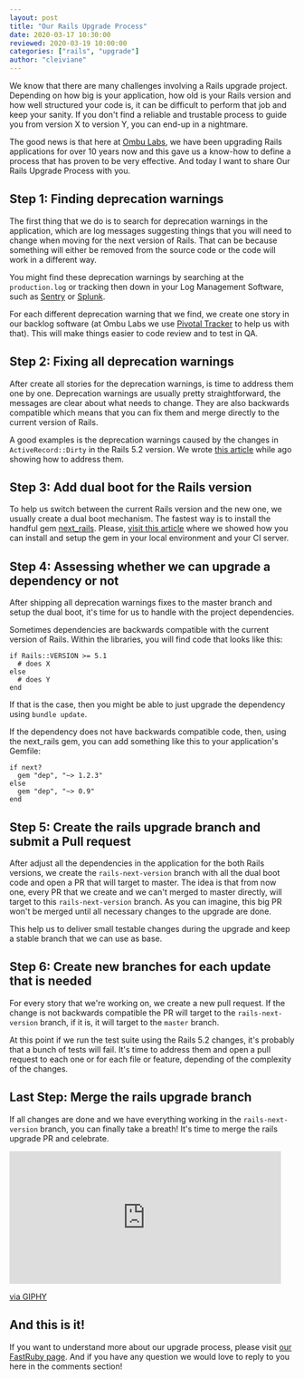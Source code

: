 ```yaml
---
layout: post
title: "Our Rails Upgrade Process"
date: 2020-03-17 10:30:00
reviewed: 2020-03-19 10:00:00
categories: ["rails", "upgrade"]
author: "cleiviane"
---
```


We know that there are many challenges involving a Rails upgrade project. Depending on how big is your application, how old is your Rails version and how well structured your code is, it can be difficult to perform that job and keep your sanity. If you don't find a reliable and trustable process to guide you from version X to version Y, you can end-up in a nightmare.

The good news is that here at [Ombu Labs](https://www.ombulabs.com/), we have been upgrading Rails applications for over 10 years now and this gave us a know-how to define a process that has proven to be very effective. And today I want to share Our Rails Upgrade Process with you.

<!--more-->

## Step 1: Finding deprecation warnings

The first thing that we do is to search for deprecation warnings in the application, which are log messages suggesting things that you will need to change when moving for the next version of Rails. That can be because something will either be removed from the source code or the code will work in a different way.

You might find these deprecation warnings by searching at the `production.log` or tracking then down in your Log Management Software, such as [Sentry](https://sentry.io/) or [Splunk](https://www.splunk.com).

For each different deprecation warning that we find, we create one story in our backlog software (at Ombu Labs we use [Pivotal Tracker](pivotaltracker.com) to help us with that). This will make things easier to code review and to test in QA.

## Step 2: Fixing all deprecation warnings

After create all stories for the deprecation warnings, is time to address them one by one. Deprecation warnings are usually pretty straightforward, the messages are clear about what needs to change. They are also backwards compatible which means that you can fix them and merge directly to the current version of Rails.

A good examples is the deprecation warnings caused by the changes in `ActiveRecord::Dirty` in the Rails 5.2 version. We wrote [this article](https://www.fastruby.io/blog/rails/upgrades/active-record-5-1-api-changes.html) while ago showing how to address them.

## Step 3: Add dual boot for the Rails version

To help us switch between the current Rails version and the new one, we usually create a dual boot mechanism. The fastest way is to install the handful gem [next_rails](https://github.com/fastruby/next_rails). Please, [visit this article](https://www.fastruby.io/blog/upgrade-rails/dual-boot/dual-boot-with-rails-6-0-beta.html) where we showed how you can install and setup the gem in your local environment and your CI server.


## Step 4: Assessing whether we can upgrade a dependency or not

After shipping all deprecation warnings fixes to the master branch and setup the dual boot, it's time for us to handle with the project dependencies.

Sometimes dependencies are backwards compatible with the current version of Rails. Within the libraries, you will find code that looks like this:

```
if Rails::VERSION >= 5.1
  # does X
else
  # does Y
end
```

If that is the case, then you might be able to just upgrade the dependency using `bundle update`.

If the dependency does not have backwards compatible code, then, using the next_rails gem, you can add something like this to your application's Gemfile:

```
if next?
  gem "dep", "~> 1.2.3"
else
  gem "dep", "~> 0.9"
end
```

## Step 5: Create the rails upgrade branch and submit a Pull request

After adjust all the dependencies in the application for the both Rails versions, we create the `rails-next-version` branch with all the dual boot code and open a PR that will target to master. The idea is that from now one, every PR that we create and we can't merged to master directly, will target to this `rails-next-version` branch. As you can imagine, this big PR won't be merged until all necessary changes to the upgrade are done.

This help us to deliver small testable changes during the upgrade and keep a stable branch that we can use as base.

## Step 6: Create new branches for each update that is needed

For every story that we're working on, we create a new pull request. If the change is not backwards compatible the PR will target to the `rails-next-version` branch, if it is, it will target to the `master` branch.

At this point if we run the test suite using the Rails 5.2 changes, it's probably that a bunch of tests will fail. It's time to address them and open a pull request to each one or for each file or feature, depending of the complexity of the changes.

## Last Step:  Merge the rails upgrade branch

If all changes are done and we have everything working in the `rails-next-version` branch, you can finally take a breath!
It's time to merge the rails upgrade PR and celebrate.

<iframe src="https://giphy.com/embed/KYElw07kzDspaBOwf9" width="480" height="234" frameBorder="0" class="giphy-embed" allowFullScreen></iframe><p><a href="https://giphy.com/gifs/the-office-dunder-mifflin-KYElw07kzDspaBOwf9">via GIPHY</a></p>

## And this is it!

If you want to understand more about our upgrade process, please visit [our FastRuby page](https://www.fastruby.io).
And if you have any question we would love to reply to you here in the comments section!
